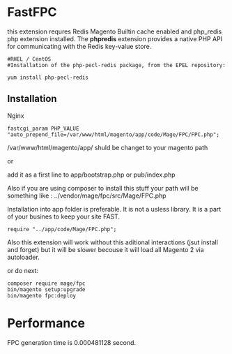 # FastFPC
this extension requres Redis Magento Builtin cache enabled and  php_redis php extension installed.
The **phpredis** extension provides a native PHP API for communicating with the Redis key-value store. 
```
#RHEL / CentOS
#Installation of the php-pecl-redis package, from the EPEL repository:

yum install php-pecl-redis
```

## Installation 

Nginx 

```
fastcgi_param PHP_VALUE "auto_prepend_file=/var/www/html/magento/app/code/Mage/FPC/FPC.php";
```
/var/www/html/magento/app/ shuld be changet to your magento path 

or 

add it as a first line to app/bootstrap.php or pub/index.php

Also if you are using composer to install this stuff your path will be something like : ../vendor/mage/fpc/src/Mage/FPC.php

Installation into app folder is preferable.  It is not a usless library. It is a part of your busines to keep your site FAST. 

```
require "../app/code/Mage/FPC.php";
```

Also this extension will work without this aditional interactions (jsut install and forget) but it will be slower becouse it will load all Magento 2 via autoloader.

or do next:

```
composer require mage/fpc
bin/magento setup:upgrade
bin/magento fpc:deploy
```

# Performance

FPC generation time is 0.000481128 second.
